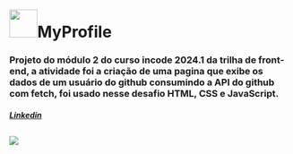 <h1><img src="https://raw.githubusercontent.com/gist/CamysN/059935b44815b4aecd055a341a06c77b/raw/87806caaca95691888cffbe86194db0bf8b8b328/MyProfile.svg" width="50px"/>MyProfile</h1>
<h3>Projeto do módulo 2 do curso incode 2024.1 da trilha de front-end, a atividade foi a criação de uma pagina que exibe os dados de um usuário do github consumindo a API do github com fetch, foi usado nesse desafio HTML, CSS e JavaScript.</h3>
<h5><a href="https://www.linkedin.com/feed/update/urn:li:activity:7192262553589207040/">Linkedin</h5>
  
##
  
<img src="https://raw.githubusercontent.com/gist/CamysN/b1c7234ab3e3d80b05fbdbfd0e840dda/raw/db18c3a0d6c7ff5bff1e596faf8b5cdd7a7a3f38/MyProfileprint.svg"/>


